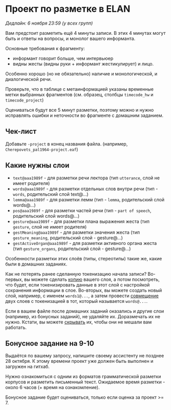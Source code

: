 # Проект по разметке в ELAN
*Дедлайн: 6 ноября 23:59 (у всех групп)*

Вам предстоит разметить ещё 4 минуты записи. В этих 4 минутах могут быть и ответы на вопросы, и монолог вашего информанта. 

Основные требования к фрагменту:
- информант говорит больше, чем интервьюер
- видны жесты (видны руки + информант жестикулирует) и лицо.

Особенно хорошо (но не обязательно) наличие и монологической, и диалогической речи.

Проверьте, что в таблице с метаинформацией указаны временные метки выбранных фрагментов (см. образец, столбцы `timecode_hw` и `timecode_project`) 

Оцениваться будут все 5 минут разметки, поэтому можно и нужно исправлять ошибки и неточности во фрагменте с домашним заданием.

## Чек-лист

Добавьте `-project` в конец названия файла. (например, `Cherepovets_pal1964-project.eaf`)

## Какие нужны слои
* `text@aaa1989f` - для разметки речи лектора (тип `utterance`, слой не имеет родителя)  
* `words@aaa1989f` - для разметки отдельных слов внутри речи (тип - `words`, родительский слой text@...)
* `lemma@aaa1989f` - для разметки лемм (тип - `lemma`, родительский слой words@...)
* `pos@aaa1989f` - для разметки частей речи (тип - `part of speech`, родительский слой words@...)
* `gesture@aaa1989f` - для разметки плана выражения жеста (тип `gesture`, слой не имеет родителя)
* `gestMeaning@aaa1989f` - для разметки значения жеста (тип `gesture_meaning`, родительский слой - gesture@...)
* `gestActiveOrgan@aaa1989f` - для разметки активного органа жеста (тип `gesture_organs`, родительский слой - gesture@...)

Особенности разметки этих слоёв (типы, стереотипы) такие же, какие были в домашних заданиях.

Как не потерять ранее сделанную токенизацию начала записи? Во-первых, вы можете сделать [копию](https://www.mpi.nl/corpus/html/elan/ch02s13s02.html) вашего слоя, а потом посмотреть, что будет, если токенизировать данные в этот слой с настройкой сохранения информации в слое. Во-вторых, вы можете создать новый слой, например, с именем `words1@...`, а затем провести [совмещение](https://www.mpi.nl/corpus/html/elan/ch05s04s06.html) двух слоев с токенизацией в тот, который называется `words@...`.  

Если в вашем файле после домашних заданий оказались и другие слои (например, из бонусных заданий), не удаляйте их. Доразмечать их не нужно. Кстати, вы можете [скрывать](https://www.mpi.nl/corpus/html/elan/ch03s03s03.html) их, чтобы они не мешали вам работать. 

## Бонусное задание на 9-10
Выдаётся по вашему запросу, напишите своему ассистенту не позднее 28 октября. К этому времени проект уже должен быть выполнен и загружен на гитхаб.

Нужно ознакомиться с одним из форматов грамматической разметки корпусов и разметить письменный текст. Ожидаемое время разметки - около 6 часов (+ время на ознакомление).

Бонусное задание будет оцениваться, только если оценка за проект >= 7.
